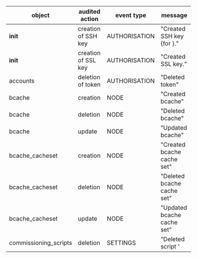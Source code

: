 |object|audited action | event type | message |
|---|---|---|---|
| __init__ | creation of SSH key | AUTHORISATION | "Created SSH key {for <username>}." |
| __init__ | creation of SSL key | AUTHORISATION | "Created SSL key." |
| accounts | deletion of token |AUTHORISATION| "Deleted token" |
| bcache | creation | NODE | "Created bcache" |
| bcache | deletion | NODE |  "Deleted bcache" |
| bcache | update | NODE | "Updated bcache" |
| bcache_cacheset | creation | NODE | "Created bcache cache set" |
| bcache_cacheset | deletion | NODE | "Deleted bcache cache set" |
| bcache_cacheset | update | NODE | "Updated bcache cache set" |
| commissioning_scripts | deletion | SETTINGS | "Deleted script '<script name>'" |
| config | update | SETTINGS | "Updated configuration setting '<setting name>' to '<updated value>'" |
| config_tls | update | SETTINGS | "Update configuration seting '{tls_key_name}'" |
| dhcpsnippet | creation/update | SETTINGS | "{Created|updated} DHCP snippet '<dhcp_snippet_name>'" |
| dhcpsnippets | deletion | SETTINGS | "Deleted DHCP snippet '<dhcp snippet name>'" |
| dhcpsnippets | reversion | SETTINGS | "Reverted DHCP snippet '<dhcp snippet name>' to revision '<revision number>'" |
| node actions | various | NODE | varies by action |
| packagerepositories |deletion| SETTINGS | "Deleted package repository '<package repo name'" |
| packagerepository | creation/update | SETTINGS | "{Created|updated} package repository '<package_repo_name>'" |
| scripts | reversion | SETTINGS | "Reverted script '<script name>' to revision '<revision number>'" |
| scripts | save | SETTINGS | "Saved script '<script name>'" |
| scripts | tagging | SETTINGS | "Added tag '{tag}' to script '{script.name}'." |
| scripts | un-tagging | SETTINGS | "Removed tag '{tag}' from script '{script.name}'." |
| ssh_keys | deletion | AUTHORISATION | "Deleted SSH key id='<ssh key id>'." |
| ssh_keys | import | AUTHORISATION | "Imported SSH keys." |
| ssl_keys | import | AUTHORISATION, | "Imported SSH keys." |
| tags | creation | TAG | "Tag '{tag.name}' created." |
| tags | definition | TAG | "Tag '{name}' {action}." |
| tags | deletion | TAG | "Tag '{tag.name}' deleted." |
| test | various | NODE_PXE_REQUEST | varies |
| test | various | SETTINGS | varies |
| users | creation | AUTHORISATION | "Created {admin|user} <username>" |
| users | deletion | AUTHORISATION | "Deleted {admin|user} <username>" |
